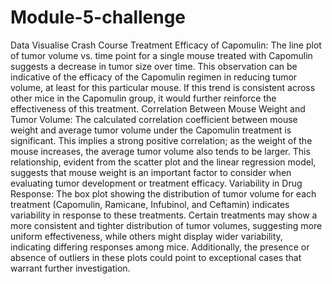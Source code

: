 # Module-5-challenge
Data Visualise Crash Course
Treatment Efficacy of Capomulin: The line plot of tumor volume vs. time point for a single mouse treated with Capomulin suggests a decrease in tumor size over time. This observation can be indicative of the efficacy of the Capomulin regimen in reducing tumor volume, at least for this particular mouse. If this trend is consistent across other mice in the Capomulin group, it would further reinforce the effectiveness of this treatment.
Correlation Between Mouse Weight and Tumor Volume: The calculated correlation coefficient between mouse weight and average tumor volume under the Capomulin treatment is significant. This implies a strong positive correlation; as the weight of the mouse increases, the average tumor volume also tends to be larger. This relationship, evident from the scatter plot and the linear regression model, suggests that mouse weight is an important factor to consider when evaluating tumor development or treatment efficacy.
Variability in Drug Response: The box plot showing the distribution of tumor volume for each treatment (Capomulin, Ramicane, Infubinol, and Ceftamin) indicates variability in response to these treatments. Certain treatments may show a more consistent and tighter distribution of tumor volumes, suggesting more uniform effectiveness, while others might display wider variability, indicating differing responses among mice. Additionally, the presence or absence of outliers in these plots could point to exceptional cases that warrant further investigation.
